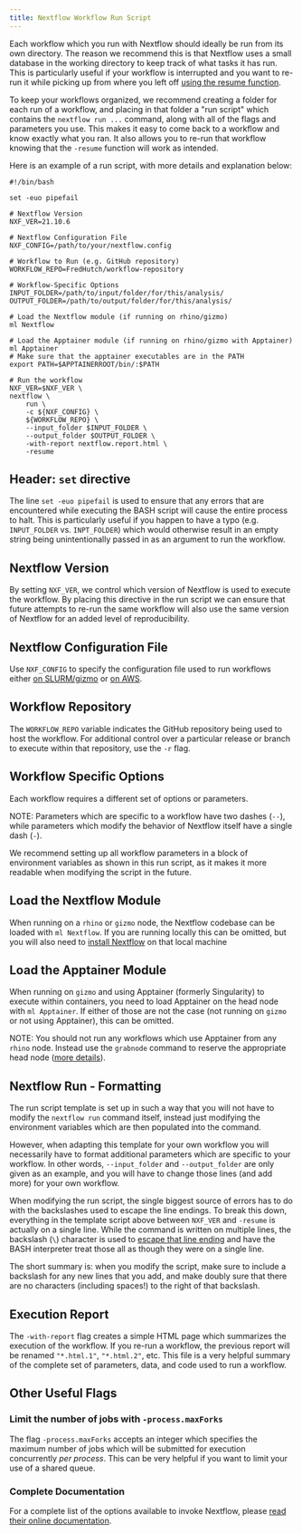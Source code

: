 ```yaml
---
title: Nextflow Workflow Run Script
---
```


Each workflow which you run with Nextflow should ideally be run from its own directory.
The reason we recommend this is that Nextflow uses a small database in the working directory
to keep track of what tasks it has run. This is particularly useful if your workflow
is interrupted and you want to re-run it while picking up from where you left off
[using the resume function](https://www.nextflow.io/blog/2019/demystifying-nextflow-resume.html).

To keep your workflows organized, we recommend creating a folder for each run of a workflow,
and placing in that folder a "run script" which contains the `nextflow run ...` command, along
with all of the flags and parameters you use. This makes it easy to come back to a workflow
and know exactly what you ran. It also allows you to re-run that workflow knowing that the
`-resume` function will work as intended.

Here is an example of a run script, with more details and explanation below:

```
#!/bin/bash

set -euo pipefail

# Nextflow Version
NXF_VER=21.10.6

# Nextflow Configuration File
NXF_CONFIG=/path/to/your/nextflow.config

# Workflow to Run (e.g. GitHub repository)
WORKFLOW_REPO=FredHutch/workflow-repository

# Workflow-Specific Options
INPUT_FOLDER=/path/to/input/folder/for/this/analysis/
OUTPUT_FOLDER=/path/to/output/folder/for/this/analysis/

# Load the Nextflow module (if running on rhino/gizmo)
ml Nextflow

# Load the Apptainer module (if running on rhino/gizmo with Apptainer)
ml Apptainer
# Make sure that the apptainer executables are in the PATH
export PATH=$APPTAINERROOT/bin/:$PATH

# Run the workflow
NXF_VER=$NXF_VER \
nextflow \
    run \
    -c ${NXF_CONFIG} \
    ${WORKFLOW_REPO} \
    --input_folder $INPUT_FOLDER \
    --output_folder $OUTPUT_FOLDER \
    -with-report nextflow.report.html \
    -resume

```

## Header: `set` directive

The line `set -euo pipefail` is used to ensure that any errors that are encountered
while executing the BASH script will cause the entire process to halt. This is particularly
useful if you happen to have a typo (e.g. `INPUT_FOLDER` vs. `INPT_FOLDER`) which would
otherwise result in an empty string being unintentionally passed in as an argument
to run the workflow.


## Nextflow Version

By setting `NXF_VER`, we control which version of Nextflow is used to execute the
workflow. By placing this directive in the run script we can ensure that future
attempts to re-run the same workflow will also use the same version of Nextflow
for an added level of reproducibility.


## Nextflow Configuration File

Use `NXF_CONFIG` to specify the configuration file used to run workflows either
[on SLURM/gizmo](/datademos/on_gizmo/) or
[on AWS](/datademos/on_aws/).


## Workflow Repository

The `WORKFLOW_REPO` variable indicates the GitHub repository being used to host the workflow.
For additional control over a particular release or branch to execute within that
repository, use the `-r` flag.


## Workflow Specific Options

Each workflow requires a different set of options or parameters.

NOTE: Parameters which are specific to a workflow have two dashes (`--`),
while parameters which modify the behavior of Nextflow itself have a single dash (`-`).

We recommend setting up all workflow parameters in a block of environment
variables as shown in this run script, as it makes it more readable when
modifying the script in the future.


## Load the Nextflow Module

When running on a `rhino` or `gizmo` node, the Nextflow codebase can be
loaded with `ml Nextflow`. If you are running locally this can be omitted,
but you will also need to [install Nextflow](https://www.nextflow.io/docs/latest/getstarted.html)
on that local machine


## Load the Apptainer Module

When running on `gizmo` and using Apptainer (formerly Singularity) to execute within containers,
you need to load Apptainer on the head node with `ml Apptainer`. If either
of those are not the case (not running on `gizmo` or not using Apptainer),
this can be omitted.

NOTE: You should not run any workflows which use Apptainer from any `rhino` node.
Instead use the `grabnode` command to reserve the appropriate head node
([more details](/pathways/path-grab/)).


## Nextflow Run - Formatting

The run script template is set up in such a way that you will not have to
modify the `nextflow run` command itself, instead just modifying the environment
variables which are then populated into the command.

However, when adapting
this template for your own workflow you will necessarily have to format additional
parameters which are specific to your workflow. In other words, `--input_folder` and
`--output_folder` are only given as an example, and you will have to change those lines
(and add more) for your own workflow.

When modifying the run script, the single biggest source of errors has to do with
the backslashes used to escape the line endings. To break this down, everything
in the template script above between `NXF_VER` and `-resume` is actually on a
single line. While the command is written on multiple lines, the backslash (`\`)
character is used to [escape that line ending](https://tldp.org/LDP/abs/html/escapingsection.html)
and have the BASH interpreter treat those all as though they were on a single line.

The short summary is: when you modify the script, make sure to include a backslash
for any new lines that you add, and make doubly sure that there are no characters
(including spaces!) to the right of that backslash.


## Execution Report

The `-with-report` flag creates a simple HTML page which summarizes the execution
of the workflow. If you re-run a workflow, the previous report will be renamed
`"*.html.1"`, `"*.html.2"`, etc. This file is a very helpful summary of the complete
set of parameters, data, and code used to run a workflow.


## Other Useful Flags

### Limit the number of jobs with `-process.maxForks`

The flag `-process.maxForks` accepts an integer which specifies the maximum
number of jobs which will be submitted for execution concurrently _per process_.
This can be very helpful if you want to limit your use of a shared queue.

### Complete Documentation

For a complete list of the options available to invoke Nextflow, please
[read their online documentation](https://www.nextflow.io/docs/latest/cli.html).

